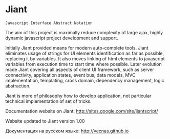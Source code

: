 Jiant
=====

    Javascript Interface Abstract Notation

The aim of this project is maximally reduce complexity of large ajax, highly dynamic 
javascript project development and support. 

Initially Jiant provided means for modern auto-complete tools. Jiant eliminates usage of strings for UI elements identification as far as possible, replacing it by variables. It also moves linking of html elements to javascript variables  from execution time to start time where possible.
Later evolution made Jiant covering all aspects of client UI framework, such as server connectivity, application states, event bus, data models, MVC implementation, templating, cross domain, dependency management, logic abstraction.

Jiant is more of philosophy how to develop application, not particular technical implementation of set of tricks.

Documentation website on Jiant: http://sites.google.com/site/jiantscript/

Website updated to Jiant version 1.00

Документация на русском языке: http://vecnas.github.io
